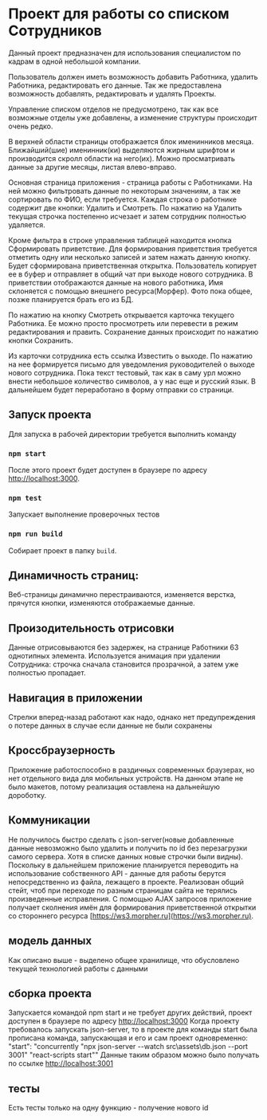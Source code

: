 # Проект для работы со списком Сотрудников

Данный проект предназначен для использования специалистом по кадрам в одной небольшой компании.

Пользователь должен иметь возможность добавить Работника, удалить Работника, редактировать его данные. Так же предоставлена возможность добавлять, редактировать и удалять Проекты.

Управление списком отделов не предусмотрено, так как все возможные отделы уже добавлены, а изменение структуры происходит очень редко.

В верхней области страницы отображается блок именинников месяца. Ближайший(шие) именинник(ки) выделяются жирным шрифтом и производится скролл области на него(их). Можно просматривать данные за другие месяцы, листая влево-вправо.

Основная страница приложения - страница работы с Работниками. На ней можно фильтровать данные по некоторым значениям, а так же сортировать по ФИО, если требуется. Каждая строка о работнике содержит две кнопки: Удалить и Смотреть. По нажатию на Удалить текущая строчка постепенно исчезает и затем сотрудник полностью удаляется.

Кроме фильтра в строке управления таблицей находится кнопка Сформировать приветствие. Для формирования приветствия требуется отметить одну или несколько записей и затем нажать данную кнопку. Будет сформирована приветственная открытка. Пользователь копирует ее в буфер и отправляет в общий чат при выходе нового сотрудника. В приветствии отображаются данные на нового работника, Имя склоняется с помощью внешнего ресурса(Морфер). Фото пока общее, позже планируется брать его из БД.

По нажатию на кнопку Смотреть открывается карточка текущего Работника. Ее можно просто просмотреть или перевести в режим редактирования и править. Сохранение данных происходит по нажатию кнопки Сохранить.

Из карточки сотрудника есть ссылка Известить о выходе. По нажатию на нее формируется письмо для уведомления руководителей о выходе нового сотрудника. Пока текст тестовый, так как в саму урл можно внести небольшое количество символов, а у нас еще и русский язык. В дальнейшем будет переработано в форму отправки со страници.

## Запуск проекта

Для запуска в рабочей директории требуется выполнить команду

### `npm start`

После этого проект будет доступен в браузере  по адресу [http://localhost:3000](http://localhost:3000).

### `npm test`

Запускает выполнение проверочных тестов

### `npm run build`

Собирает проект в папку  `build`.


## Динамичность страниц: 

Веб-страницы динамично перестраиваются, изменяется верстка, прячутся кнопки, изменяются отображаемые данные.

## Произодительность отрисовки

Данные отрисовываются без задержек, на странице Работники 63 однотипных элемента. Используется анимация при удалении Сотрудника: строчка сначала становится прозрачной, а затем уже полностью пропадает.

## Навигация в приложении

Стрелки вперед-назад работают как надо, однако нет предупреждения о потере данных в случае если данные не были сохранены

## Кроссбраузерность

Приложение работоспособно в раздичных современных браузерах, но нет отдельного вида для мобильных устройств. На данном этапе не было макетов, потому реализация оставлена на дальнейшую дороботку.

## Коммуникации

Не получилось быстро сделать с json-server(новые добавленные данные невозможно было удалить и получить по id без перезагрузки самого сервера. Хотя в списке данных новые строчки были видны).
Поскольку в дальнейшем приложение планируется переводить на использование собственного API - данные для работы берутся непосредственно из файла, лежащего в проекте. Реализован общий стейт, чтоб при переходе по разным страницам сайта не терялись произведенные исправления. 
С помощью AJAX запросов приложение получает сколнения имён для формирования приветственной открытки со стороннего ресурса [https://ws3.morpher.ru](https://ws3.morpher.ru). 

## модель данных

Как описано выше - выделено общее хранилище, что обусловлено текущей технологией работы с данными

## сборка проекта

Запускается командой npm start и не требует других действий, проект доступен в браузере по адресу [http://localhost:3000](http://localhost:3000)
Когда проекту требовалось запускать json-server, то в проекте для команды start была прописана команда, запускающая и его и сам проект одновременно: "start": "concurrently \"npx json-server --watch src\\assets\\db.json --port 3001\" \"react-scripts start\""
Данные таким образом можно было получать по ссылке [http://localhost:3001](http://localhost:3001)

## тесты

Есть тесты только на одну функцию - получение нового id

